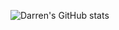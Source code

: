 ![Darren's GitHub stats](https://github-readme-stats.vercel.app/api?username=zxz4641&show_icons=true&theme=radical)
